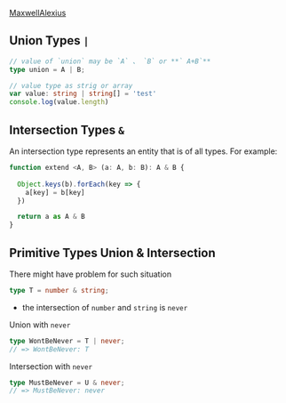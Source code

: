 [MaxwellAlexius](https://ithelp.ithome.com.tw/articles/10216794)

## Union Types `|`

```typescript
// value of `union` may be `A` 、 `B` or **` A+B`**
type union = A | B; 

// value type as strig or array 
var value: string | string[] = 'test'
console.log(value.length) 
```

## Intersection Types `&`

An intersection type represents an entity that is of all types. For example:

```typescript
function extend <A, B> (a: A, b: B): A & B {
  
  Object.keys(b).forEach(key => {
    a[key] = b[key]
  })

  return a as A & B
}
```

##  Primitive Types Union & Intersection

There might have problem for such situation
```typescript
type T = number & string;
```
- the intersection of `number` and `string` is `never`


Union with `never`
```typescript
type WontBeNever = T | never;
// => WontBeNever: T
```

Intersection with `never`
```typescript
type MustBeNever = U & never;
// => MustBeNever: never
```
